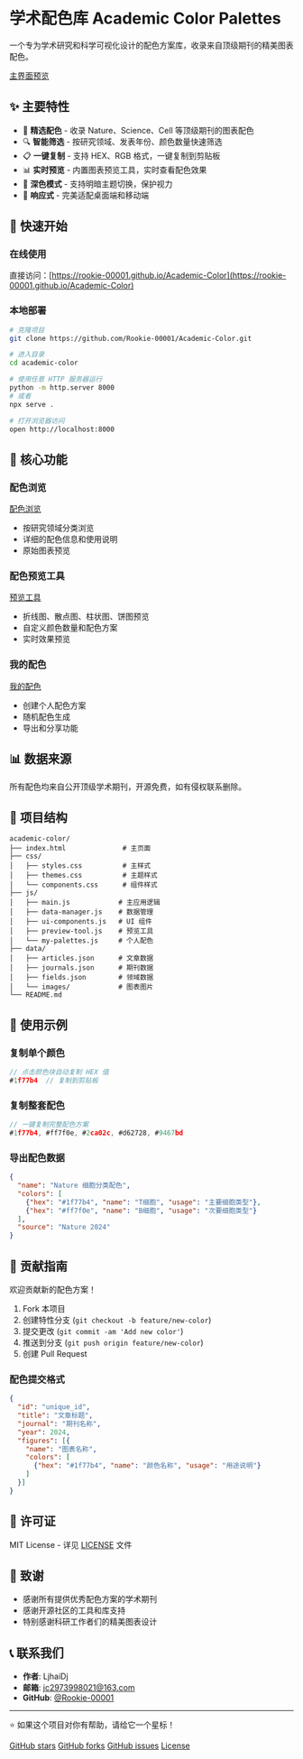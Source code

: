 # 学术配色库 Academic Color Palettes

一个专为学术研究和科学可视化设计的配色方案库，收录来自顶级期刊的精美图表配色。

[主界面预览](data/images/intro/main.png)

## ✨ 主要特性

- 🎨 **精选配色** - 收录 Nature、Science、Cell 等顶级期刊的图表配色
- 🔍 **智能筛选** - 按研究领域、发表年份、颜色数量快速筛选
- 📋 **一键复制** - 支持 HEX、RGB 格式，一键复制到剪贴板
- 📊 **实时预览** - 内置图表预览工具，实时查看配色效果
- 🌙 **深色模式** - 支持明暗主题切换，保护视力
- 📱 **响应式** - 完美适配桌面端和移动端

## 🚀 快速开始

### 在线使用
直接访问：[https://rookie-00001.github.io/Academic-Color](https://rookie-00001.github.io/Academic-Color)

### 本地部署
```bash
# 克隆项目
git clone https://github.com/Rookie-00001/Academic-Color.git

# 进入目录
cd academic-color

# 使用任意 HTTP 服务器运行
python -m http.server 8000
# 或者
npx serve .

# 打开浏览器访问
open http://localhost:8000
```

## 🎯 核心功能

### 配色浏览
[配色浏览](data/images/intro/browse.png)
- 按研究领域分类浏览
- 详细的配色信息和使用说明
- 原始图表预览

### 配色预览工具
[预览工具](data/images/intro/preview-tool.png)
- 折线图、散点图、柱状图、饼图预览
- 自定义颜色数量和配色方案
- 实时效果预览

### 我的配色
[我的配色](data/images/intro/my.png)
- 创建个人配色方案
- 随机配色生成
- 导出和分享功能

## 📊 数据来源

所有配色均来自公开顶级学术期刊，开源免费，如有侵权联系删除。

## 📁 项目结构

```
academic-color/
├── index.html              # 主页面
├── css/
│   ├── styles.css          # 主样式
│   ├── themes.css          # 主题样式
│   └── components.css      # 组件样式
├── js/
│   ├── main.js            # 主应用逻辑
│   ├── data-manager.js    # 数据管理
│   ├── ui-components.js   # UI 组件
│   ├── preview-tool.js    # 预览工具
│   └── my-palettes.js     # 个人配色
├── data/
│   ├── articles.json      # 文章数据
│   ├── journals.json      # 期刊数据
│   ├── fields.json        # 领域数据
│   └── images/            # 图表图片
└── README.md
```

## 🎨 使用示例

### 复制单个颜色
```javascript
// 点击颜色块自动复制 HEX 值
#1f77b4  // 复制到剪贴板
```

### 复制整套配色
```javascript
// 一键复制完整配色方案
#1f77b4, #ff7f0e, #2ca02c, #d62728, #9467bd
```

### 导出配色数据
```json
{
  "name": "Nature 细胞分类配色",
  "colors": [
    {"hex": "#1f77b4", "name": "T细胞", "usage": "主要细胞类型"},
    {"hex": "#ff7f0e", "name": "B细胞", "usage": "次要细胞类型"}
  ],
  "source": "Nature 2024"
}
```

## 🤝 贡献指南

欢迎贡献新的配色方案！

1. Fork 本项目
2. 创建特性分支 (`git checkout -b feature/new-color`)
3. 提交更改 (`git commit -am 'Add new color'`)
4. 推送到分支 (`git push origin feature/new-color`)
5. 创建 Pull Request

### 配色提交格式
```json
{
  "id": "unique_id",
  "title": "文章标题",
  "journal": "期刊名称",
  "year": 2024,
  "figures": [{
    "name": "图表名称",
    "colors": [
      {"hex": "#1f77b4", "name": "颜色名称", "usage": "用途说明"}
    ]
  }]
}
```

## 📄 许可证

MIT License - 详见 [LICENSE](LICENSE) 文件

## 🙏 致谢

- 感谢所有提供优秀配色方案的学术期刊
- 感谢开源社区的工具和库支持
- 特别感谢科研工作者们的精美图表设计

## 📞 联系我们

- **作者**: LjhaiDj
- **邮箱**: jc2973998021@163.com
- **GitHub**: [@Rookie-00001](https://github.com/Rookie-00001)

---

⭐ 如果这个项目对你有帮助，请给它一个星标！

[GitHub stars](https://img.shields.io/github/stars/Rookie-00001/Academic-Color?style=social)
[GitHub forks](https://img.shields.io/github/forks/Rookie-00001/Academic-Color?style=social)
[GitHub issues](https://img.shields.io/github/issues/Rookie-00001/Academic-Color?style=social)
[License](https://img.shields.io/github/license/Rookie-00001/Academic-Color)
